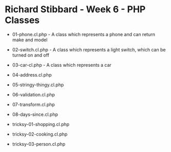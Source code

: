# Richard Stibbard - Week 6 - PHP Classes

- 01-phone.cl.php - A class which represents a phone and can return make and model
- 02-switch.cl.php - A class which represents a light switch, which can be turned on and off
- 03-car-cl.php - A class which represents a car
- 04-address.cl.php
- 05-stringy-thingy.cl.php
- 06-validation.cl.php
- 07-transform.cl.php
- 08-days-since.cl.php

- tricksy-01-shopping.cl.php
- tricksy-02-cooking.cl.php
- tricksy-03-person.cl.php

